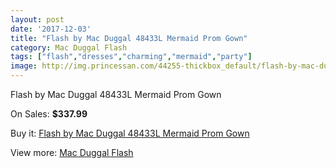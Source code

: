```yaml
---
layout: post
date: '2017-12-03'
title: "Flash by Mac Duggal 48433L Mermaid Prom Gown"
category: Mac Duggal Flash
tags: ["flash","dresses","charming","mermaid","party"]
image: http://img.princessan.com/44255-thickbox_default/flash-by-mac-duggal-48433l-mermaid-prom-gown.jpg
---
```

Flash by Mac Duggal 48433L Mermaid Prom Gown

On Sales: **$337.99**
<a href="https://www.princessan.com/en/mac-duggal-flash/20559-flash-by-mac-duggal-48433l-mermaid-prom-gown.html"><amp-img layout="responsive" width="600" height="600" src="//img.princessan.com/44255-thickbox_default/flash-by-mac-duggal-48433l-mermaid-prom-gown.jpg" alt="Flash by Mac Duggal 48433L Mermaid Prom Gown 0" /></a>
<a href="https://www.princessan.com/en/mac-duggal-flash/20559-flash-by-mac-duggal-48433l-mermaid-prom-gown.html"><amp-img layout="responsive" width="600" height="600" src="//img.princessan.com/44257-thickbox_default/flash-by-mac-duggal-48433l-mermaid-prom-gown.jpg" alt="Flash by Mac Duggal 48433L Mermaid Prom Gown 1" /></a>
<a href="https://www.princessan.com/en/mac-duggal-flash/20559-flash-by-mac-duggal-48433l-mermaid-prom-gown.html"><amp-img layout="responsive" width="600" height="600" src="//img.princessan.com/44256-thickbox_default/flash-by-mac-duggal-48433l-mermaid-prom-gown.jpg" alt="Flash by Mac Duggal 48433L Mermaid Prom Gown 2" /></a>

Buy it: [Flash by Mac Duggal 48433L Mermaid Prom Gown](https://www.princessan.com/en/mac-duggal-flash/20559-flash-by-mac-duggal-48433l-mermaid-prom-gown.html "Flash by Mac Duggal 48433L Mermaid Prom Gown")

View more: [Mac Duggal Flash](https://www.princessan.com/en/41-mac-duggal-flash "Mac Duggal Flash")